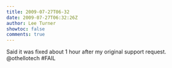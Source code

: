 ```yaml
---
title: 2009-07-27T06-32
date: 2009-07-27T06:32:26Z
author: Lee Turner
showtoc: false
comments: true
---
```


Said it was fixed about 1 hour after my original support request. @othellotech #FAIL

